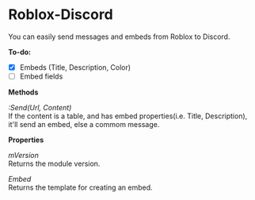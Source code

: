 # Roblox-Discord

You can easily send messages and embeds from Roblox to Discord.

**To-do:**

- [x] Embeds (Title, Description, Color)
- [ ] Embed fields

**Methods**

*:Send(Url, Content)* <br>
If the content is a table, and has embed properties(i.e. Title, Description), it'll send an embed, else a commom message.

**Properties**

 *mVersion* <br>
Returns the module version.

 *Embed* <br>
Returns the template for creating an embed.
